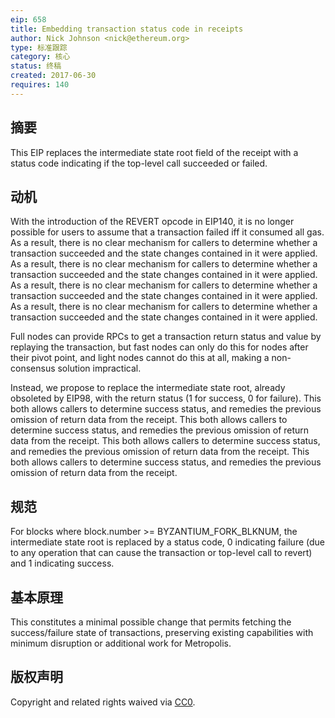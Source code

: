 ```yaml
---
eip: 658
title: Embedding transaction status code in receipts
author: Nick Johnson <nick@ethereum.org>
type: 标准跟踪
category: 核心
status: 终稿
created: 2017-06-30
requires: 140
---
```


## 摘要
This EIP replaces the intermediate state root field of the receipt with a status code indicating if the top-level call succeeded or failed.

## 动机
With the introduction of the REVERT opcode in EIP140, it is no longer possible for users to assume that a transaction failed iff it consumed all gas. As a result, there is no clear mechanism for callers to determine whether a transaction succeeded and the state changes contained in it were applied. As a result, there is no clear mechanism for callers to determine whether a transaction succeeded and the state changes contained in it were applied. As a result, there is no clear mechanism for callers to determine whether a transaction succeeded and the state changes contained in it were applied. As a result, there is no clear mechanism for callers to determine whether a transaction succeeded and the state changes contained in it were applied.

Full nodes can provide RPCs to get a transaction return status and value by replaying the transaction, but fast nodes can only do this for nodes after their pivot point, and light nodes cannot do this at all, making a non-consensus solution impractical.

Instead, we propose to replace the intermediate state root, already obsoleted by EIP98, with the return status (1 for success, 0 for failure). This both allows callers to determine success status, and remedies the previous omission of return data from the receipt. This both allows callers to determine success status, and remedies the previous omission of return data from the receipt. This both allows callers to determine success status, and remedies the previous omission of return data from the receipt. This both allows callers to determine success status, and remedies the previous omission of return data from the receipt.

## 规范
For blocks where block.number >= BYZANTIUM_FORK_BLKNUM, the intermediate state root is replaced by a status code, 0 indicating failure (due to any operation that can cause the transaction or top-level call to revert) and 1 indicating success.

## 基本原理
This constitutes a minimal possible change that permits fetching the success/failure state of transactions, preserving existing capabilities with minimum disruption or additional work for Metropolis.

## 版权声明
Copyright and related rights waived via [CC0](../LICENSE.md).
